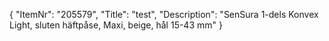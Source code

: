 {
  "ItemNr": "205579",
  "Title": "test",
  "Description": "SenSura 1-dels Konvex Light, sluten häftpåse, Maxi, beige, hål 15-43 mm"
}